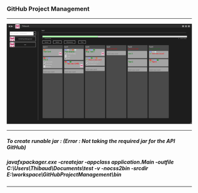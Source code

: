 ### GitHub Project Management

-------------
![my_image](Image/ghManager.png)

-------------
##### To create runable jar : (Error : Not taking the required jar for the API GitHub)
##### javafxpackager.exe -createjar -appclass application.Main -outfile C:\Users\Thibaud\Documents\test -v -nocss2bin -srcdir E:\workspace\GitHubProjectManagement\bin
-------------

